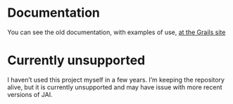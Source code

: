 # Documentation

You can see the old documentation, with examples of use, [at the Grails site](http://grails.org/plugin/image-tools)


# Currently unsupported

I haven’t used this project myself in a few years.  I’m keeping the repository alive, but it is currently unsupported and may have issue with more recent versions of JAI.
